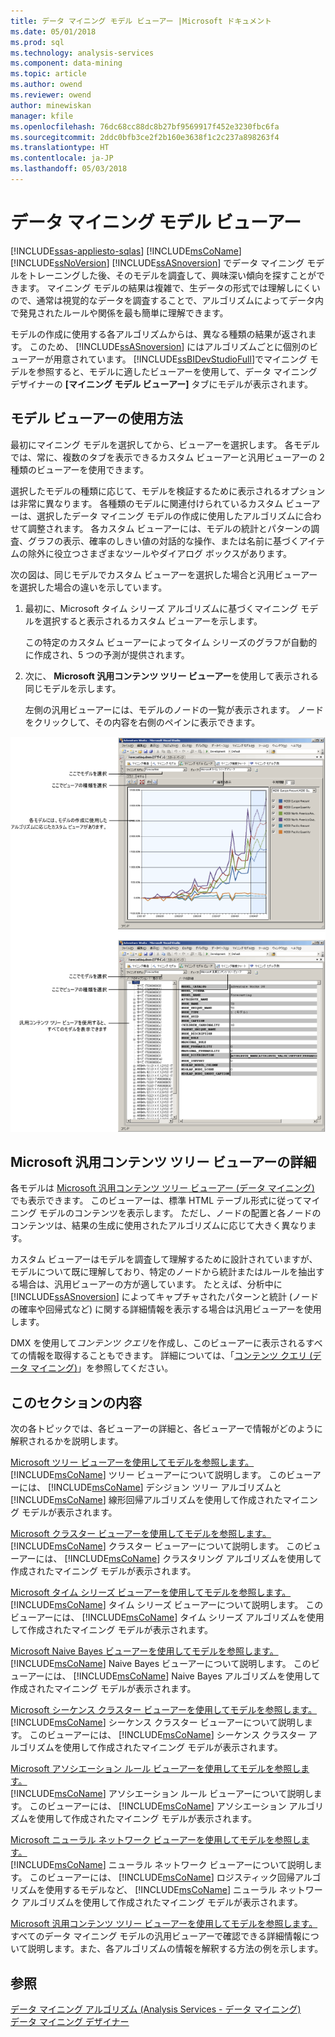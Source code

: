 ```yaml
---
title: データ マイニング モデル ビューアー |Microsoft ドキュメント
ms.date: 05/01/2018
ms.prod: sql
ms.technology: analysis-services
ms.component: data-mining
ms.topic: article
ms.author: owend
ms.reviewer: owend
author: minewiskan
manager: kfile
ms.openlocfilehash: 76dc68cc88dc8b27bf9569917f452e3230fbc6fa
ms.sourcegitcommit: 2ddc0bfb3ce2f2b160e3638f1c2c237a898263f4
ms.translationtype: HT
ms.contentlocale: ja-JP
ms.lasthandoff: 05/03/2018
---
```

# <a name="data-mining-model-viewers"></a>データ マイニング モデル ビューアー
[!INCLUDE[ssas-appliesto-sqlas](../../includes/ssas-appliesto-sqlas.md)]
  [!INCLUDE[msCoName](../../includes/msconame-md.md)] [!INCLUDE[ssNoVersion](../../includes/ssnoversion-md.md)] [!INCLUDE[ssASnoversion](../../includes/ssasnoversion-md.md)] でデータ マイニング モデルをトレーニングした後、そのモデルを調査して、興味深い傾向を探すことができます。 マイニング モデルの結果は複雑で、生データの形式では理解しにくいので、通常は視覚的なデータを調査することで、アルゴリズムによってデータ内で発見されたルールや関係を最も簡単に理解できます。  
  
 モデルの作成に使用する各アルゴリズムからは、異なる種類の結果が返されます。 このため、 [!INCLUDE[ssASnoversion](../../includes/ssasnoversion-md.md)] にはアルゴリズムごとに個別のビューアーが用意されています。 [!INCLUDE[ssBIDevStudioFull](../../includes/ssbidevstudiofull-md.md)]でマイニング モデルを参照すると、モデルに適したビューアーを使用して、データ マイニング デザイナーの **[マイニング モデル ビューアー]** タブにモデルが表示されます。  
  
## <a name="how-to-use-the-model-viewers"></a>モデル ビューアーの使用方法  
 最初にマイニング モデルを選択してから、ビューアーを選択します。 各モデルでは、常に、複数のタブを表示できるカスタム ビューアーと汎用ビューアーの 2 種類のビューアーを使用できます。  
  
 選択したモデルの種類に応じて、モデルを検証するために表示されるオプションは非常に異なります。 各種類のモデルに関連付けられているカスタム ビューアーは、選択したデータ マイニング モデルの作成に使用したアルゴリズムに合わせて調整されます。 各カスタム ビューアーには、モデルの統計とパターンの調査、グラフの表示、確率のしきい値の対話的な操作、または名前に基づくアイテムの除外に役立つさまざまなツールやダイアログ ボックスがあります。  
  
 次の図は、同じモデルでカスタム ビューアーを選択した場合と汎用ビューアーを選択した場合の違いを示しています。  
  
1.  最初に、Microsoft タイム シリーズ アルゴリズムに基づくマイニング モデルを選択すると表示されるカスタム ビューアーを示します。  
  
     この特定のカスタム ビューアーによってタイム シリーズのグラフが自動的に作成され、5 つの予測が提供されます。  
  
2.  次に、 **Microsoft 汎用コンテンツ ツリー ビューアー**を使用して表示される同じモデルを示します。  
  
     左側の汎用ビューアーには、モデルのノードの一覧が表示されます。 ノードをクリックして、その内容を右側のペインに表示できます。  
  
 ![マイニング モデル デザイナーの概要](../../analysis-services/data-mining/media/generic-mining-model-tab1.gif "マイニング モデル デザイナーの概要")  
  
## <a name="more-about-the-microsoft-generic-content-tree-viewer"></a>Microsoft 汎用コンテンツ ツリー ビューアーの詳細  
 各モデルは [Microsoft 汎用コンテンツ ツリー ビューアー (データ マイニング)](http://msdn.microsoft.com/library/751b4393-f6fd-48c1-bcef-bdca589ce34c) でも表示できます。 このビューアーは、標準 HTML テーブル形式に従ってマイニング モデルのコンテンツを表示します。 ただし、ノードの配置と各ノードのコンテンツは、結果の生成に使用されたアルゴリズムに応じて大きく異なります。  
  
 カスタム ビューアーはモデルを調査して理解するために設計されていますが、モデルについて既に理解しており、特定のノードから統計またはルールを抽出する場合は、汎用ビューアーの方が適しています。 たとえば、分析中に [!INCLUDE[ssASnoversion](../../includes/ssasnoversion-md.md)] によってキャプチャされたパターンと統計 (ノードの確率や回帰式など) に関する詳細情報を表示する場合は汎用ビューアーを使用します。  
  
 DMX を使用して*コンテンツ クエリ*を作成し、このビューアーに表示されるすべての情報を取得することもできます。 詳細については、「[コンテンツ クエリ (データ マイニング)](../../analysis-services/data-mining/content-queries-data-mining.md)」を参照してください。  
  
## <a name="in-this-section"></a>このセクションの内容  
 次の各トピックでは、各ビューアーの詳細と、各ビューアーで情報がどのように解釈されるかを説明します。  
  
 [Microsoft ツリー ビューアーを使用してモデルを参照します。](../../analysis-services/data-mining/browse-a-model-using-the-microsoft-tree-viewer.md)  
 [!INCLUDE[msCoName](../../includes/msconame-md.md)] ツリー ビューアーについて説明します。 このビューアーには、 [!INCLUDE[msCoName](../../includes/msconame-md.md)] デシジョン ツリー アルゴリズムと [!INCLUDE[msCoName](../../includes/msconame-md.md)] 線形回帰アルゴリズムを使用して作成されたマイニング モデルが表示されます。  
  
 [Microsoft クラスター ビューアーを使用してモデルを参照します。](../../analysis-services/data-mining/browse-a-model-using-the-microsoft-cluster-viewer.md)  
 [!INCLUDE[msCoName](../../includes/msconame-md.md)] クラスター ビューアーについて説明します。 このビューアーには、 [!INCLUDE[msCoName](../../includes/msconame-md.md)] クラスタリング アルゴリズムを使用して作成されたマイニング モデルが表示されます。  
  
 [Microsoft タイム シリーズ ビューアーを使用してモデルを参照します。](../../analysis-services/data-mining/browse-a-model-using-the-microsoft-time-series-viewer.md)  
 [!INCLUDE[msCoName](../../includes/msconame-md.md)] タイム シリーズ ビューアーについて説明します。 このビューアーには、 [!INCLUDE[msCoName](../../includes/msconame-md.md)] タイム シリーズ アルゴリズムを使用して作成されたマイニング モデルが表示されます。  
  
 [Microsoft Naive Bayes ビューアーを使用してモデルを参照します。](../../analysis-services/data-mining/browse-a-model-using-the-microsoft-naive-bayes-viewer.md)  
 [!INCLUDE[msCoName](../../includes/msconame-md.md)] Naive Bayes ビューアーについて説明します。 このビューアーには、 [!INCLUDE[msCoName](../../includes/msconame-md.md)] Naive Bayes アルゴリズムを使用して作成されたマイニング モデルが表示されます。  
  
 [Microsoft シーケンス クラスター ビューアーを使用してモデルを参照します。](../../analysis-services/data-mining/browse-a-model-using-the-microsoft-sequence-cluster-viewer.md)  
 [!INCLUDE[msCoName](../../includes/msconame-md.md)] シーケンス クラスター ビューアーについて説明します。 このビューアーには、 [!INCLUDE[msCoName](../../includes/msconame-md.md)] シーケンス クラスター アルゴリズムを使用して作成されたマイニング モデルが表示されます。  
  
 [Microsoft アソシエーション ルール ビューアーを使用してモデルを参照します。](../../analysis-services/data-mining/browse-a-model-using-the-microsoft-association-rules-viewer.md)  
 [!INCLUDE[msCoName](../../includes/msconame-md.md)] アソシエーション ルール ビューアーについて説明します。 このビューアーには、 [!INCLUDE[msCoName](../../includes/msconame-md.md)] アソシエーション アルゴリズムを使用して作成されたマイニング モデルが表示されます。  
  
 [Microsoft ニューラル ネットワーク ビューアーを使用してモデルを参照します。](../../analysis-services/data-mining/browse-a-model-using-the-microsoft-neural-network-viewer.md)  
 [!INCLUDE[msCoName](../../includes/msconame-md.md)] ニューラル ネットワーク ビューアーについて説明します。 このビューアーには、 [!INCLUDE[msCoName](../../includes/msconame-md.md)] ロジスティック回帰アルゴリズムを使用するモデルなど、 [!INCLUDE[msCoName](../../includes/msconame-md.md)] ニューラル ネットワーク アルゴリズムを使用して作成されたマイニング モデルが表示されます。  
  
 [Microsoft 汎用コンテンツ ツリー ビューアーを使用してモデルを参照します。](../../analysis-services/data-mining/browse-a-model-using-the-microsoft-generic-content-tree-viewer.md)  
 すべてのデータ マイニング モデルの汎用ビューアーで確認できる詳細情報について説明します。また、各アルゴリズムの情報を解釈する方法の例を示します。  
  
## <a name="see-also"></a>参照  
 [データ マイニング アルゴリズム &#40;Analysis Services - データ マイニング&#41;](../../analysis-services/data-mining/data-mining-algorithms-analysis-services-data-mining.md)   
 [データ マイニング デザイナー](../../analysis-services/data-mining/data-mining-designer.md)  
  
  

